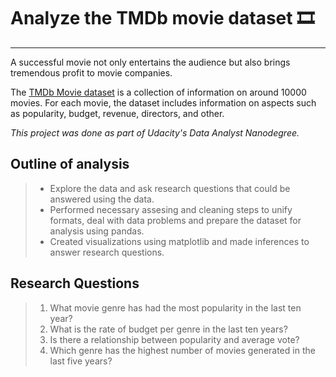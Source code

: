 
# Analyze the TMDb movie dataset 🎞
----

A successful movie not only entertains the audience but also brings tremendous profit to movie companies.

The [TMDb Movie dataset](https://github.com/Amjad-M/tmdb-Movies-DAND-/blob/master/tmdb-movies.csv) is a collection of information on around 10000 movies. For each movie, the dataset includes information on aspects such as popularity, budget, revenue, directors, and other.

*This project was done as part of Udacity's Data Analyst Nanodegree.*



## Outline of analysis
>* Explore the data and ask research questions that could be answered using the data.
>* Performed necessary assesing and  cleaning steps to unify formats, deal with data problems and prepare the dataset for analysis using pandas.
>* Created visualizations using matplotlib and made inferences to answer research questions.


## Research Questions
> 1. What movie genre has had the most popularity in the last ten year?
> 2. What is the rate of budget per genre in the last ten years?
> 3. Is there a relationship between popularity and average vote?
> 4. Which genre has the highest number of movies generated in the last five years?
